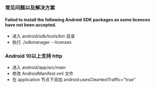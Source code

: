 ### 常见问题以及解决方案

#### Failed to install the following Android SDK packages as some licences have not been accepted.
- 进入 android/sdk/tools/bin 目录
- 执行 ./sdkmanager --licenses

### Android 10以上支持 http
- 进入 android/app/src/main 
- 修改 AndroidManifest.xml 文件
- 在 application 节点下添加 android:usesCleartextTraffic="true"
